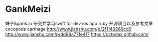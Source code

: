 # GankMeizi
妹子&amp;gank.io
研究并学习swift for dev ios app
ruby
开源项目以及参考文章
cocopods
carthage
http://www.jianshu.com/p/2f1149269cd0
http://www.jianshu.com/p/dd99a77fe4f7
https://octodex.github.com/
